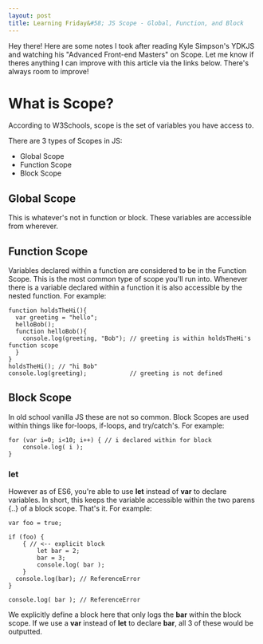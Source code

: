 ```yaml
---
layout: post
title: Learning Friday&#58; JS Scope - Global, Function, and Block 
---
```


Hey there! Here are some notes I took after reading Kyle Simpson's YDKJS and watching his "Advanced Front-end Masters" on Scope. Let me know if theres anything I can improve with this article via the links below. There's always room to improve!

# What is Scope?
According to W3Schools, scope is the set of variables you have access to.

There are 3 types of Scopes in JS:
- Global Scope
- Function Scope
- Block Scope

## Global Scope
This is whatever's not in function or block. These variables are accessible from wherever.

## Function Scope
Variables declared within a function are considered to be in the Function Scope. This is the most common type of scope you'll run into. Whenever there is a variable declared within a function it is also accessible by the nested function. For example:

```
function holdsTheHi(){
  var greeting = "hello";
  helloBob();
  function helloBob(){
    console.log(greeting, "Bob"); // greeting is within holdsTheHi's function scope
  }
}
holdsTheHi(); // "hi Bob"
console.log(greeting);            // greeting is not defined
```

## Block Scope
In old school vanilla JS these are not so common. Block Scopes are used within things like for-loops, if-loops, and try/catch's. For example:
```
for (var i=0; i<10; i++) { // i declared within for block
	console.log( i );
}
```
### let
However as of ES6, you're able to use **let** instead of **var** to declare variables. In short, this keeps the variable accessible within the two parens {..} of a block scope. That's it. For example:
```
var foo = true;

if (foo) {
	{ // <-- explicit block
		let bar = 2;
		bar = 3;
		console.log( bar );
	}
  console.log(bar); // ReferenceError
}

console.log( bar ); // ReferenceError
```
We explicitly define a block here that only logs the **bar** within the block scope. If we use a **var** instead of **let** to declare **bar**, all 3 of these would be outputted.
